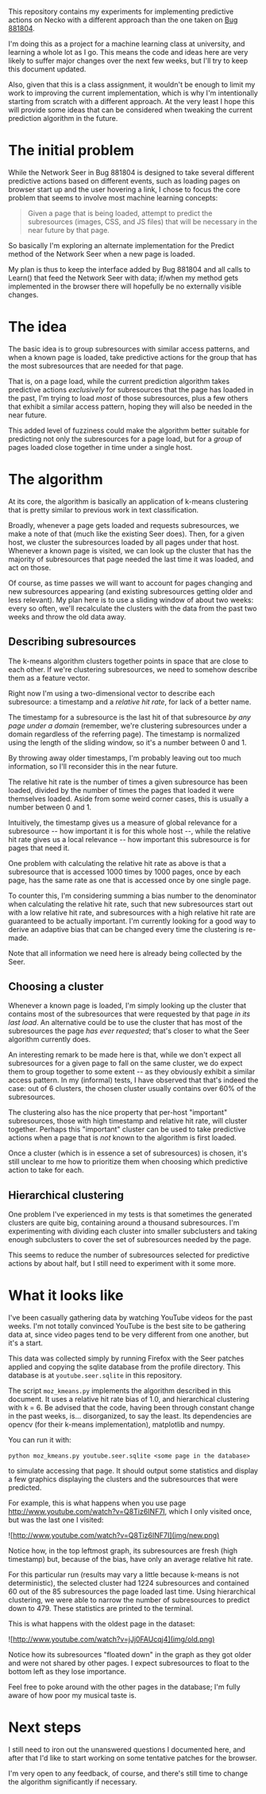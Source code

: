 This repository contains my experiments for implementing predictive actions on
Necko with a different approach than the one taken on [Bug 881804](https://bugzilla.mozilla.org/show_bug.cgi?id=881804).

I'm doing this as a project for a machine learning class at university, and
learning a whole lot as I go. This means the code and ideas here are very likely
to suffer major changes over the next few weeks, but I'll try to keep this
document updated.

Also, given that this is a class assignment, it wouldn't be enough to limit my
work to improving the current implementation, which is why I'm intentionally
starting from scratch with a different approach. At the very least I hope
this will provide some ideas that can be considered when tweaking the current
prediction algorithm in the future.

# The initial problem

While the Network Seer in Bug 881804 is designed to take several different
predictive actions based on different events, such as loading pages on
browser start up and the user hovering a link, I chose to focus the core
problem that seems to involve most machine learning concepts:

> Given a page that is being loaded, attempt to predict the subresources (images,
> CSS, and JS files) that will be necessary in the near future by that page.

So basically I'm exploring an alternate implementation for the Predict method of
the Network Seer when a new page is loaded.

My plan is thus to keep the interface added by Bug 881804 and all calls to
Learn() that feed the Network Seer with data; if/when my method gets
implemented in the browser there will hopefully be no externally visible
changes.

# The idea

The basic idea is to group subresources with similar access patterns, and when a
known page is loaded, take predictive actions for the group that has the most
subresources that are needed for that page.

That is, on a page load, while the current prediction algorithm takes predictive
actions _exclusively_ for subresources that the page has loaded in the past, I'm
trying to load _most_ of those subresources, plus a few others that exhibit
a similar access pattern, hoping they will also be needed in the near future.

This added level of fuzziness could make the algorithm better suitable for
predicting not only the subresources for a page load, but for a _group_ of pages
loaded close together in time under a single host.

# The algorithm

At its core, the algorithm is basically an application of k-means clustering
that is pretty similar to previous work in text classification.

Broadly, whenever a page gets loaded and requests subresources, we make a note
of that (much like the existing Seer does). Then, for a given host, we cluster
the subresources loaded by all pages under that host. Whenever a known page is
visited, we can look up the cluster that has the majority of subresources that
page needed the last time it was loaded, and act on those.

Of course, as time passes we will want to account for pages changing and new
subresources appearing (and existing subresources getting older and less
relevant). My plan here is to use a sliding window of about two weeks: every so
often, we'll recalculate the clusters with the data from the past two weeks and
throw the old data away.

## Describing subresources

The k-means algorithm clusters together points in space that are close to each
other. If we're clustering subresources, we need to somehow describe them as
a feature vector.

Right now I'm using a two-dimensional vector to describe each subresource: a
timestamp and a _relative hit rate_, for lack of a better name.

The timestamp for a subresource is the last hit of that subresource _by any
page under a domain_ (remember, we're clustering subresources under a domain
regardless of the referring page). The timestamp is normalized using the length
of the sliding window, so it's a number between 0 and 1.

By throwing away older timestamps, I'm probably leaving out too much
information, so I'll reconsider this in the near future.

The relative hit rate is the number of times a given subresource has been
loaded, divided by the number of times the pages that loaded it were themselves
loaded. Aside from some weird corner cases, this is usually a number between 0
and 1.

Intuitively, the timestamp gives us a measure of global relevance for a
subresource -- how important it is for this whole host --, while the relative
hit rate gives us a local relevance -- how important this subresource is for
pages that need it.

One problem with calculating the relative hit rate as above is that a
subresource that is accessed 1000 times by 1000 pages, once by each page, has
the same rate as one that is accessed once by one single page.

To counter this, I'm considering summing a bias number to the denominator when
calculating the relative hit rate, such that new subresources start out with a
low relative hit rate, and subresources with a high relative hit rate are
guaranteed to be actually important. I'm currently looking for a good way to
derive an adaptive bias that can be changed every time the clustering is
re-made.

Note that all information we need here is already being collected by the Seer.

## Choosing a cluster

Whenever a known page is loaded, I'm simply looking up the cluster that contains
most of the subresources that were requested by that page _in its last load_. An
alternative could be to use the cluster that has most of the subresources the
page _has ever requested_; that's closer to what the Seer algorithm currently
does.

An interesting remark to be made here is that, while we don't expect all
subresources for a given page to fall on the same cluster, we do expect them to
group together to some extent -- as they obviously exhibit a similar access
pattern. In my (informal) tests, I have observed that that's indeed the case:
out of 6 clusters, the chosen cluster usually contains over 60% of the subresources.

The clustering also has the nice property that per-host "important"
subresources, those with high timestamp and relative hit rate, will cluster
together. Perhaps this "important" cluster can be used to take predictive
actions when a page that is _not_ known to the algorithm is first loaded.

Once a cluster (which is in essence a set of subresources) is chosen, it's still
unclear to me how to prioritize them when choosing which predictive action to
take for each.

## Hierarchical clustering

One problem I've experienced in my tests is that sometimes the generated
clusters are quite big, containing around a thousand subresources. I'm
experimenting with dividing each cluster into smaller subclusters and taking
enough subclusters to cover the set of subresources needed by the page.

This seems to reduce the number of subresources selected for predictive actions
by about half, but I still need to experiment with it some more.

# What it looks like

I've been casually gathering data by watching YouTube videos for the past weeks.
I'm not totally convinced YouTube is the best site to be gathering data at,
since video pages tend to be very different from one another, but it's a start.

This data was collected simply by running Firefox with the Seer patches applied
and copying the sqlite database from the profile directory. This database is at
`youtube.seer.sqlite` in this repository.

The script `moz_kmeans.py` implements the algorithm described in this document.
It uses a relative hit rate bias of 1.0, and hierarchical clustering with k = 6. Be
advised that the code, having been through constant change in the past weeks,
is... disorganized, to say the least. Its dependencies are opencv (for their
k-means implementation), matplotlib and numpy.

You can run it with:

`python moz_kmeans.py youtube.seer.sqlite <some page in the database>`

to simulate accessing that page. It should output some statistics and display a
few graphics displaying the clusters and the subresources that were predicted.

For example, this is what happens when you use page
<http://www.youtube.com/watch?v=Q8Tiz6INF7I>, which I only visited once, but was
the last one I visited:

![http://www.youtube.com/watch?v=Q8Tiz6INF7I](img/new.png)

Notice how, in the top leftmost graph, its subresources are fresh (high
timestamp) but, because of the bias, have only an average relative hit rate.

For this particular run (results may vary a little because k-means is not
deterministic), the selected cluster had 1224 subresources and contained 60
out of the 85 subresources the page loaded last time. Using hierarchical
clustering, we were able to narrow the number of subresources to predict down to
479. These statistics are printed to the terminal.

This is what happens with the oldest page in the dataset:

![http://www.youtube.com/watch?v=jJj0FAUcqj4](img/old.png)

Notice how its subresources "floated down" in the graph as they got older and
were not shared by other pages. I expect subresources to float to the bottom
left as they lose importance.

Feel free to poke around with the other pages in the database; I'm fully aware
of how poor my musical taste is.

# Next steps

I still need to iron out the unanswered questions I documented here, and after
that I'd like to start working on some tentative patches for the browser.

I'm very open to any feedback, of course, and there's still time to change the
algorithm significantly if necessary.
